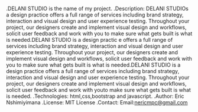 .DELANI STUDIO is the name of my project.
.Description: DELANI STUDIOs a design practice offers a full range of services including brand strategy, interaction and visual design and user experience testing. Throughout your project, our designers create and implement visual design and workflows, solicit user feedback and work with you to make sure what gets built is what is needed.DELANI STUDIO is a design practic e offers a full range of services including brand strategy, interaction and visual design and user experience testing. Throughout your project, our designers create and implement visual design and workflows, solicit user feedback and work with you to make sure what gets built is what is needed.DELANI STUDIO is a design practice offers a full range of services including brand strategy, interaction and visual design and user experience testing. Throughout your project, our designers create and implement visual design and workflows, solicit user feedback and work with youto make sure what gets built is what is needed.
.Technologies: html,css,bootstrap and javascript.
.Author: Eric Nshimiyimana
.License: MIT License
.Contact: Email:nericmpc@gmail.com
